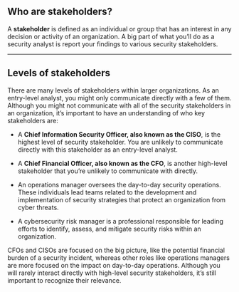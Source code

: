 ## Who are stakeholders?

A **stakeholder** is defined as an individual or group that has an interest in any decision or activity of an organization. A big part of what you’ll do as a security analyst is report your findings to various security stakeholders.

----

## Levels of stakeholders

There are many levels of stakeholders within larger organizations. As an entry-level analyst, you might only communicate directly with a few of them. Although you might not communicate with all of the security stakeholders in an organization, it’s important to have an understanding of who key stakeholders are:

- A **Chief Information Security Officer, also known as the CISO**, is the highest level of security stakeholder. You are unlikely to communicate directly with this stakeholder as an entry-level analyst. 

- A **Chief Financial Officer, also known as the CFO**, is another high-level stakeholder that you’re unlikely to communicate with directly.

- An operations manager oversees the day-to-day security operations. These individuals lead teams related to the development and implementation of security strategies that protect an organization from cyber threats.

- A cybersecurity risk manager is a professional responsible for leading efforts to identify, assess, and mitigate security risks within an organization.

CFOs and CISOs are focused on the big picture, like the potential financial burden of a security incident, whereas other roles like operations managers are more focused on the impact on day-to-day operations. Although you will rarely interact directly with high-level security stakeholders, it’s still important to recognize their relevance.
